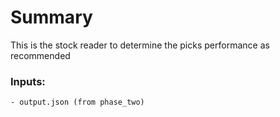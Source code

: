 # Summary
This is the stock reader to determine the picks performance as recommended 

### Inputs:
	- output.json (from phase_two)


